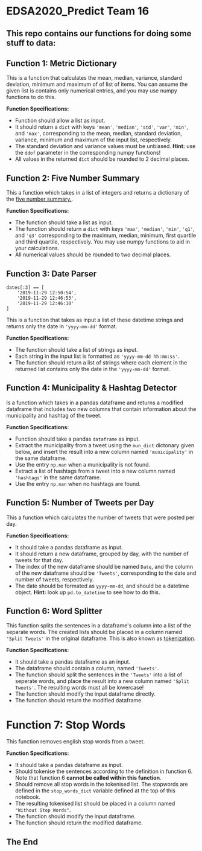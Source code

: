 # EDSA2020_Predict Team 16

## This repo contains our functions for doing some stuff to data:

## Function 1: Metric Dictionary

This is a function that calculates the mean, median, variance, standard deviation, minimum and maximum of of list of items. You can assume the given list is contains only numerical entries, and you may use numpy functions to do this.

**Function Specifications:**
- Function should allow a list as input.
- It should return a `dict` with keys `'mean'`, `'median'`, `'std'`, `'var'`, `'min'`, and `'max'`, corresponding to the mean, median, standard deviation, variance, minimum and maximum of the input list, respectively.
- The standard deviation and variance values must be unbiased. **Hint:** use the `ddof` parameter in the corresponding numpy functions!
- All values in the returned `dict` should be rounded to 2 decimal places.

## Function 2: Five Number Summary

This a function which takes in a list of integers and returns a dictionary of the [five number summary.](https://www.statisticshowto.datasciencecentral.com/how-to-find-a-five-number-summary-in-statistics/).

**Function Specifications:**
- The function should take a list as input.
- The function should return a `dict` with keys `'max'`, `'median'`, `'min'`, `'q1'`, and `'q3'` corresponding to the maximum, median, minimum, first quartile and third quartile, respectively. You may use numpy functions to aid in your calculations.
- All numerical values should be rounded to two decimal places.

## Function 3: Date Parser

```
dates[:3] == [
    '2019-11-29 12:50:54',
    '2019-11-29 12:46:53',
    '2019-11-29 12:46:10'
]
```

This is a function that takes as input a list of these datetime strings and returns only the date in `'yyyy-mm-dd'` format.

**Function Specifications:**
- The function should take a list of strings as input.
- Each string in the input list is formatted as `'yyyy-mm-dd hh:mm:ss'`.
- The function should return a list of strings where each element in the returned list contains only the date in the `'yyyy-mm-dd'` format.

## Function 4: Municipality & Hashtag Detector

Is a function which takes in a pandas dataframe and returns a modified dataframe that includes two new columns that contain information about the municipality and hashtag of the tweet.

**Function Specifications:**
* Function should take a pandas `dataframe` as input.
* Extract the municipality from a tweet using the `mun_dict` dictonary given below, and insert the result into a new column named `'municipality'` in the same dataframe.
* Use the entry `np.nan` when a municipality is not found.
* Extract a list of hashtags from a tweet into a new column named `'hashtags'` in the same dataframe.
* Use the entry `np.nan` when no hashtags are found.

## Function 5: Number of Tweets per Day

This a function which calculates the number of tweets that were posted per day. 

**Function Specifications:**
- It should take a pandas dataframe as input.
- It should return a new dataframe, grouped by day, with the number of tweets for that day.
- The index of the new dataframe should be named `Date`, and the column of the new dataframe should be `'Tweets'`, corresponding to the date and number of tweets, respectively.
- The date should be formated as `yyyy-mm-dd`, and should be a datetime object. **Hint:** look up `pd.to_datetime` to see how to do this.

## Function 6: Word Splitter

This function splits the sentences in a dataframe's column into a list of the separate words. The created lists should be placed in a column named `'Split Tweets'` in the original dataframe. This is also known as [tokenization](https://www.geeksforgeeks.org/nlp-how-tokenizing-text-sentence-words-works/).

**Function Specifications:**
- It should take a pandas dataframe as an input.
- The dataframe should contain a column, named `'Tweets'`.
- The function should split the sentences in the `'Tweets'` into a list of seperate words, and place the result into a new column named `'Split Tweets'`. The resulting words must all be lowercase!
- The function should modify the input dataframe directly.
- The function should return the modified dataframe.

# Function 7: Stop Words

This function removes english stop words from a tweet.

**Function Specifications:**
- It should take a pandas dataframe as input.
- Should tokenise the sentences according to the definition in function 6. Note that function 6 **cannot be called within this function**.
- Should remove all stop words in the tokenised list. The stopwords are defined in the `stop_words_dict` variable defined at the top of this notebook.
- The resulting tokenised list should be placed in a column named `"Without Stop Words"`.
- The function should modify the input dataframe.
- The function should return the modified dataframe.

## The End
